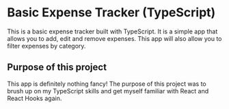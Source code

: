 # Basic Expense Tracker (TypeScript)

This is a basic expense tracker built with TypeScript. It is a simple app that allows you to add, edit and remove expenses.
This app will also allow you to filter expenses by category.

## Purpose of this project
This app is definitely nothing fancy! The purpose of this project was to brush up on my TypeScript skills and get myself familiar with
React and React Hooks again.